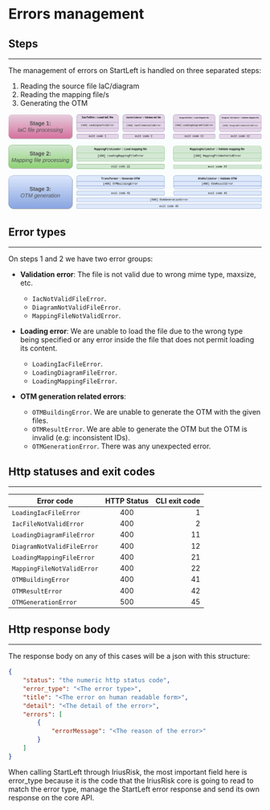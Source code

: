 # Errors management

## Steps

---
The management of errors on StartLeft is handled on three separated steps:

1. Reading the source file IaC/diagram
2. Reading the mapping file/s
3. Generating the OTM

![img/conversion-stages.png](img/conversion-stages.png)

## Error types

---
On steps 1 and 2 we have two error groups:

* **Validation error**: The file is not valid due to wrong mime type, maxsize, etc.
    * `IacNotValidFileError`.
    * `DiagramNotValidFileError`.
    * `MappingFileNotValidError`.

* **Loading error**: We are unable to load the file due to the wrong type being specified or any error inside the file that 
does not permit loading its content.
    * `LoadingIacFileError`.
    * `LoadingDiagramFileError`.
    * `LoadingMappingFileError`.

* **OTM generation related errors**:
    * `OTMBuildingError`. We are unable to generate the OTM with the given files.
    * `OTMResultError`. We are able to generate the OTM but the OTM is invalid (e.g: inconsistent IDs).
    * `OTMGenerationError`. There was any unexpected error.

## Http statuses and exit codes

---

| Error code                 | HTTP Status | CLI exit code |
|----------------------------|:-----------:|--------------:|
| `LoadingIacFileError`      |     400     |             1 |
| `IacFileNotValidError`     |     400     |             2 |
| `LoadingDiagramFileError`  |     400     |            11 |
| `DiagramNotValidFileError` |     400     |            12 |
| `LoadingMappingFileError`  |     400     |            21 |
| `MappingFileNotValidError` |     400     |            22 |
| `OTMBuildingError`         |     400     |            41 |
| `OTMResultError`           |     400     |            42 |
| `OTMGenerationError`       |     500     |            45 |


## Http response body

---
The response body on any of this cases will be a json with this structure:
```json
{
    "status": "the numeric http status code",
    "error_type": "<The error type>",
    "title": "<The error on human readable form>",
    "detail": "<The detail of the error>",
    "errors": [
        {
            "errorMessage": "<The reason of the error>"
        }
    ]
}
```

When calling StartLeft through IriusRisk, the most important field here is error_type because it is the code that the 
IriusRisk core is going to read to match the error type, manage the StartLeft error response and send its own response 
on the core API.